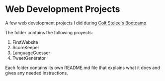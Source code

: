 # Web Development Projects

A few web development projects I did during [Colt Stelee's Bootcamp](https://www.udemy.com/course/the-web-developer-bootcamp/).

The folder contains the following proyects:

1. FirstWebsite
2. ScoreKeeper
3. LanguageGuesser
4. TweetGenerator

Each folder contains its own README.md file that explains what it does and gives any needed instructions.
